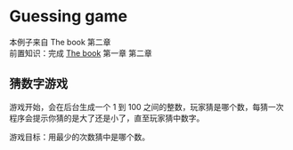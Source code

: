 # Guessing game

本例子来自 The book 第二章  
前置知识：完成 [The book](http://120.78.128.153/rustbook/) 第一章 第二章  

## 猜数字游戏

游戏开始，会在后台生成一个 1 到 100 之间的整数，玩家猜是哪个数，每猜一次程序会提示你猜的是大了还是小了，直至玩家猜中数字。

游戏目标：用最少的次数猜中是哪个数。
